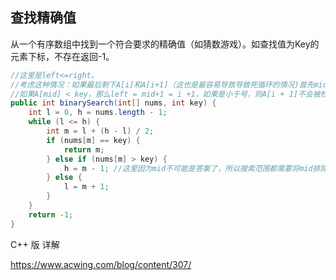
## 查找精确值

从一个有序数组中找到一个符合要求的精确值（如猜数游戏）。如查找值为Key的元素下标，不存在返回-1。

```java
//这里是left<=right。
//考虑这种情况：如果最后剩下A[i]和A[i+1]（这也是最容易导致导致死循环的情况)首先mid = i,
//如果A[mid] < key，那么left = mid+1 = i +1，如果是小于号，则A[i + 1]不会被检查，导致错误
public int binarySearch(int[] nums, int key) {
    int l = 0, h = nums.length - 1;
    while (l <= h) {
        int m = l + (h - l) / 2;
        if (nums[m] == key) {
            return m;
        } else if (nums[m] > key) {
            h = m - 1; //这里因为mid不可能是答案了，所以搜索范围都需要将mid排除
        } else {
            l = m + 1;
        }
    }
    return -1;
}
```

C++ 版 详解

https://www.acwing.com/blog/content/307/